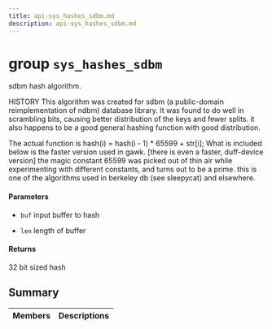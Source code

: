 ```yaml
---
title: api-sys_hashes_sdbm.md
description: api-sys_hashes_sdbm.md
---
```

# group `sys_hashes_sdbm` 

sdbm hash algorithm.

HISTORY This algorithm was created for sdbm (a public-domain reimplementation of ndbm) database library. It was found to do well in scrambling bits, causing better distribution of the keys and fewer splits. it also happens to be a good general hashing function with good distribution.

The actual function is  hash(i) = hash(i - 1) * 65599 + str[i];
 What is included below is the faster version used in gawk. [there is even a faster, duff-device version] the magic constant 65599 was picked out of thin air while experimenting with different constants, and turns out to be a prime. this is one of the algorithms used in berkeley db (see sleepycat) and elsewhere.

#### Parameters
* `buf` input buffer to hash 

* `len` length of buffer 

#### Returns
32 bit sized hash

## Summary

 Members                        | Descriptions                                
--------------------------------|---------------------------------------------

